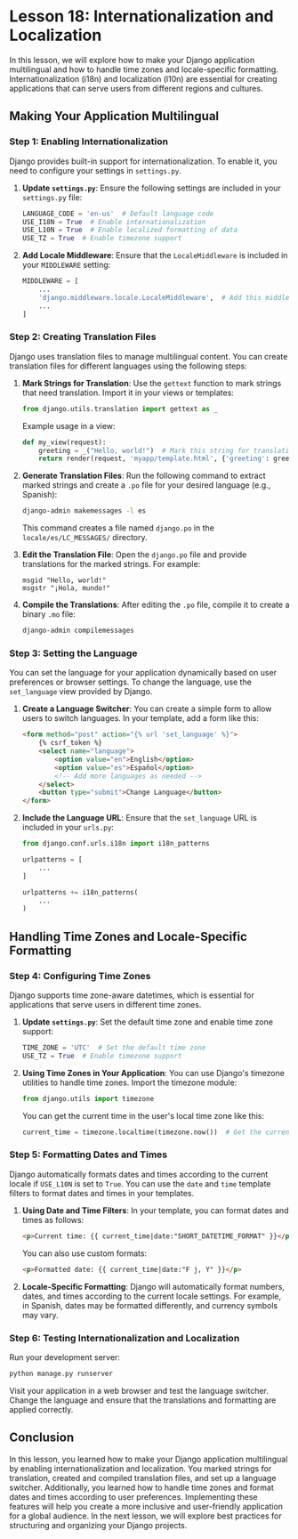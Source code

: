 # Lesson 18: Internationalization and Localization

In this lesson, we will explore how to make your Django application multilingual and how to handle time zones and locale-specific formatting. Internationalization (i18n) and localization (l10n) are essential for creating applications that can serve users from different regions and cultures.

## Making Your Application Multilingual

### Step 1: Enabling Internationalization

Django provides built-in support for internationalization. To enable it, you need to configure your settings in `settings.py`.

1. **Update `settings.py`**: Ensure the following settings are included in your `settings.py` file:

   ```python
   LANGUAGE_CODE = 'en-us'  # Default language code
   USE_I18N = True  # Enable internationalization
   USE_L10N = True  # Enable localized formatting of data
   USE_TZ = True  # Enable timezone support
   ```

2. **Add Locale Middleware**: Ensure that the `LocaleMiddleware` is included in your `MIDDLEWARE` setting:

   ```python
   MIDDLEWARE = [
       ...
       'django.middleware.locale.LocaleMiddleware',  # Add this middleware
       ...
   ]
   ```

### Step 2: Creating Translation Files

Django uses translation files to manage multilingual content. You can create translation files for different languages using the following steps:

1. **Mark Strings for Translation**: Use the `gettext` function to mark strings that need translation. Import it in your views or templates:

   ```python
   from django.utils.translation import gettext as _
   ```

   Example usage in a view:

   ```python
   def my_view(request):
       greeting = _("Hello, world!")  # Mark this string for translation
       return render(request, 'myapp/template.html', {'greeting': greeting})
   ```

2. **Generate Translation Files**: Run the following command to extract marked strings and create a `.po` file for your desired language (e.g., Spanish):

   ```bash
   django-admin makemessages -l es
   ```

   This command creates a file named `django.po` in the `locale/es/LC_MESSAGES/` directory.

3. **Edit the Translation File**: Open the `django.po` file and provide translations for the marked strings. For example:

   ```po
   msgid "Hello, world!"
   msgstr "¡Hola, mundo!"
   ```

4. **Compile the Translations**: After editing the `.po` file, compile it to create a binary `.mo` file:

   ```bash
   django-admin compilemessages
   ```

### Step 3: Setting the Language

You can set the language for your application dynamically based on user preferences or browser settings. To change the language, use the `set_language` view provided by Django.

1. **Create a Language Switcher**: You can create a simple form to allow users to switch languages. In your template, add a form like this:

   ```html
   <form method="post" action="{% url 'set_language' %}">
       {% csrf_token %}
       <select name="language">
           <option value="en">English</option>
           <option value="es">Español</option>
           <!-- Add more languages as needed -->
       </select>
       <button type="submit">Change Language</button>
   </form>
   ```

2. **Include the Language URL**: Ensure that the `set_language` URL is included in your `urls.py`:

   ```python
   from django.conf.urls.i18n import i18n_patterns

   urlpatterns = [
       ...
   ]

   urlpatterns += i18n_patterns(
       ...
   )
   ```

## Handling Time Zones and Locale-Specific Formatting

### Step 4: Configuring Time Zones

Django supports time zone-aware datetimes, which is essential for applications that serve users in different time zones.

1. **Update `settings.py`**: Set the default time zone and enable time zone support:

   ```python
   TIME_ZONE = 'UTC'  # Set the default time zone
   USE_TZ = True  # Enable timezone support
   ```

2. **Using Time Zones in Your Application**: You can use Django's timezone utilities to handle time zones. Import the timezone module:

   ```python
   from django.utils import timezone
   ```

   You can get the current time in the user's local time zone like this:

   ```python
   current_time = timezone.localtime(timezone.now())  # Get the current time in the local timezone
   ```

### Step 5: Formatting Dates and Times

Django automatically formats dates and times according to the current locale if `USE_L10N` is set to `True`. You can use the `date` and `time` template filters to format dates and times in your templates.

1. **Using Date and Time Filters**: In your template, you can format dates and times as follows:

   ```html
   <p>Current time: {{ current_time|date:"SHORT_DATETIME_FORMAT" }}</p>
   ```

   You can also use custom formats:

   ```html
   <p>Formatted date: {{ current_time|date:"F j, Y" }}</p>
   ```

2. **Locale-Specific Formatting**: Django will automatically format numbers, dates, and times according to the current locale settings. For example, in Spanish, dates may be formatted differently, and currency symbols may vary.

### Step 6: Testing Internationalization and Localization

Run your development server:

```bash
python manage.py runserver
```

Visit your application in a web browser and test the language switcher. Change the language and ensure that the translations and formatting are applied correctly.

## Conclusion

In this lesson, you learned how to make your Django application multilingual by enabling internationalization and localization. You marked strings for translation, created and compiled translation files, and set up a language switcher. Additionally, you learned how to handle time zones and format dates and times according to user preferences. Implementing these features will help you create a more inclusive and user-friendly application for a global audience. In the next lesson, we will explore best practices for structuring and organizing your Django projects.